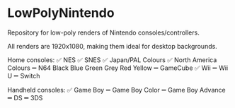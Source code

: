 # LowPolyNintendo
Repository for low-poly renders of Nintendo consoles/controllers.

All renders are 1920x1080, making them ideal for desktop backgrounds.

Home consoles:
:white_check_mark: NES
:white_check_mark: SNES
    :white_check_mark: Japan/PAL Colours
    :white_check_mark: North America Colours
:heavy_minus_sign: N64
    Black
    Blue
    Green
    Grey
    Red
    Yellow
:heavy_minus_sign: GameCube
:white_check_mark: Wii
:heavy_minus_sign: Wii U
:heavy_minus_sign: Switch

Handheld consoles:
:white_check_mark: Game Boy
:heavy_minus_sign: Game Boy Color
:heavy_minus_sign: Game Boy Advance
:heavy_minus_sign: DS
:heavy_minus_sign: 3DS
